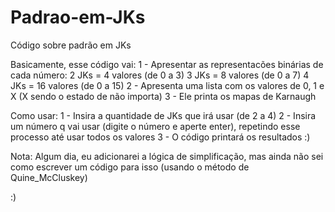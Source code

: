 # Padrao-em-JKs
Código sobre padrão em JKs

Basicamente, esse código vai:
1 - Apresentar as representacões binárias de cada número:
  2 JKs = 4 valores (de 0 a 3)
  3 JKs = 8 valores (de 0 a 7)
  4 JKs = 16 valores (de 0 a 15)
2 - Apresenta uma lista com os valores de 0, 1 e X (X sendo o estado de não importa)
3 - Ele printa os mapas de Karnaugh

Como usar:
1 - Insira a quantidade de JKs que irá usar (de 2 a 4)
2 - Insira um número q vai usar (digite o número e aperte enter), repetindo esse processo até usar todos os valores
3 - O código printará os resultados :)

Nota:
Algum dia, eu adicionarei a lógica de simplificação, mas ainda não sei como escrever um código para isso (usando o método de Quine_McCluskey)

:)
